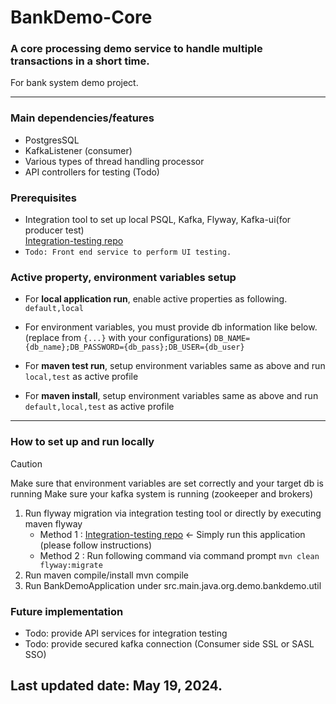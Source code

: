 # BankDemo-Core

### A core processing demo service to handle multiple transactions in a short time.

For bank system demo project.</br>

---
### Main dependencies/features
- PostgresSQL
- KafkaListener (consumer)
- Various types of thread handling processor
- API controllers for testing (Todo)

### Prerequisites

- Integration tool to set up local PSQL, Kafka, Flyway, Kafka-ui(for producer test)
  <br/>[Integration-testing repo](`https://github.com/MarcoBackman/integration-testing-tool.git`)
- `Todo: Front end service to perform UI testing.`

### Active property, environment variables setup

- For **local application run**, enable active properties as following.
`default,local`
- For environment variables, you must provide db information like below. (replace from `{...}` with your configurations)
`DB_NAME={db_name};DB_PASSWORD={db_pass};DB_USER={db_user}`

- For **maven test run**, setup environment variables same as above and run `local,test` as active profile

- For **maven install**, setup environment variables same as above and run `default,local,test` as active profile

---
### How to set up and run locally

> [!CAUTION] 
> Make sure that environment variables are set correctly and your target db is running
> Make sure your kafka system is running (zookeeper and brokers)

1. Run flyway migration via integration testing tool or directly by executing maven flyway
   - Method 1 : [Integration-testing repo](`https://github.com/MarcoBackman/integration-testing-tool.git`) &#8592; Simply run this application (please follow instructions)
   - Method 2 : Run following command via command prompt `mvn clean flyway:migrate`
2. Run maven compile/install mvn compile
3. Run BankDemoApplication under src.main.java.org.demo.bankdemo.util

### Future implementation
- Todo: provide API services for integration testing
- Todo: provide secured kafka connection (Consumer side SSL or SASL SSO)


Last updated date: May 19, 2024.
---